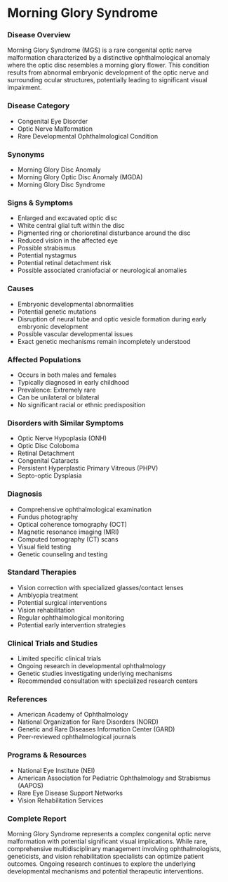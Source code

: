 # Morning Glory Syndrome

### Disease Overview
Morning Glory Syndrome (MGS) is a rare congenital optic nerve malformation characterized by a distinctive ophthalmological anomaly where the optic disc resembles a morning glory flower. This condition results from abnormal embryonic development of the optic nerve and surrounding ocular structures, potentially leading to significant visual impairment.

### Disease Category
- Congenital Eye Disorder
- Optic Nerve Malformation
- Rare Developmental Ophthalmological Condition

### Synonyms
- Morning Glory Disc Anomaly
- Morning Glory Optic Disc Anomaly (MGDA)
- Morning Glory Disc Syndrome

### Signs & Symptoms
- Enlarged and excavated optic disc
- White central glial tuft within the disc
- Pigmented ring or chorioretinal disturbance around the disc
- Reduced vision in the affected eye
- Possible strabismus
- Potential nystagmus
- Potential retinal detachment risk
- Possible associated craniofacial or neurological anomalies

### Causes
- Embryonic developmental abnormalities
- Potential genetic mutations
- Disruption of neural tube and optic vesicle formation during early embryonic development
- Possible vascular developmental issues
- Exact genetic mechanisms remain incompletely understood

### Affected Populations
- Occurs in both males and females
- Typically diagnosed in early childhood
- Prevalence: Extremely rare
- Can be unilateral or bilateral
- No significant racial or ethnic predisposition

### Disorders with Similar Symptoms
- Optic Nerve Hypoplasia (ONH)
- Optic Disc Coloboma
- Retinal Detachment
- Congenital Cataracts
- Persistent Hyperplastic Primary Vitreous (PHPV)
- Septo-optic Dysplasia

### Diagnosis
- Comprehensive ophthalmological examination
- Fundus photography
- Optical coherence tomography (OCT)
- Magnetic resonance imaging (MRI)
- Computed tomography (CT) scans
- Visual field testing
- Genetic counseling and testing

### Standard Therapies
- Vision correction with specialized glasses/contact lenses
- Amblyopia treatment
- Potential surgical interventions
- Vision rehabilitation
- Regular ophthalmological monitoring
- Potential early intervention strategies

### Clinical Trials and Studies
- Limited specific clinical trials
- Ongoing research in developmental ophthalmology
- Genetic studies investigating underlying mechanisms
- Recommended consultation with specialized research centers

### References
- American Academy of Ophthalmology
- National Organization for Rare Disorders (NORD)
- Genetic and Rare Diseases Information Center (GARD)
- Peer-reviewed ophthalmological journals

### Programs & Resources
- National Eye Institute (NEI)
- American Association for Pediatric Ophthalmology and Strabismus (AAPOS)
- Rare Eye Disease Support Networks
- Vision Rehabilitation Services

### Complete Report
Morning Glory Syndrome represents a complex congenital optic nerve malformation with potential significant visual implications. While rare, comprehensive multidisciplinary management involving ophthalmologists, geneticists, and vision rehabilitation specialists can optimize patient outcomes. Ongoing research continues to explore the underlying developmental mechanisms and potential therapeutic interventions.